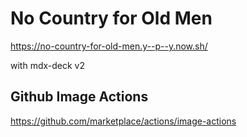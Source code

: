 # No Country for Old Men

https://no-country-for-old-men.y--p--y.now.sh/

with mdx-deck v2

## Github Image Actions

https://github.com/marketplace/actions/image-actions
